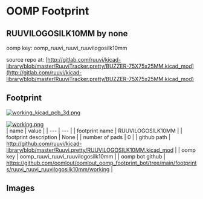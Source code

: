 # OOMP Footprint  
## RUUVILOGOSILK10MM  by none  
  
oomp key: oomp_ruuvi_ruuvi_ruuvilogosilk10mm  
  
source repo at: [http://gitlab.com/ruuvi/kicad-library/blob/master/RuuviTracker.pretty/BUZZER-75X75x25MM.kicad_mod](http://gitlab.com/ruuvi/kicad-library/blob/master/RuuviTracker.pretty/BUZZER-75X75x25MM.kicad_mod)  
## Footprint  
  
[![working_kicad_pcb_3d.png](working_kicad_pcb_3d_600.png)](working_kicad_pcb_3d.png)  
  
[![working.png](working_600.png)](working.png)  
| name | value | 
| --- | --- | 
| footprint name | RUUVILOGOSILK10MM | 
| footprint description | None | 
| number of pads | 0 | 
| github path | http://github.com/ruuvi/kicad-library/blob/master/Ruuvi.pretty/RUUVILOGOSILK10MM.kicad_mod | 
| oomp key | oomp_ruuvi_ruuvi_ruuvilogosilk10mm | 
| oomp bot github | https://github.com/oomlout/oomlout_oomp_footprint_bot/tree/main/footprints/ruuvi_ruuvi_ruuvilogosilk10mm/working | 
## Images  
